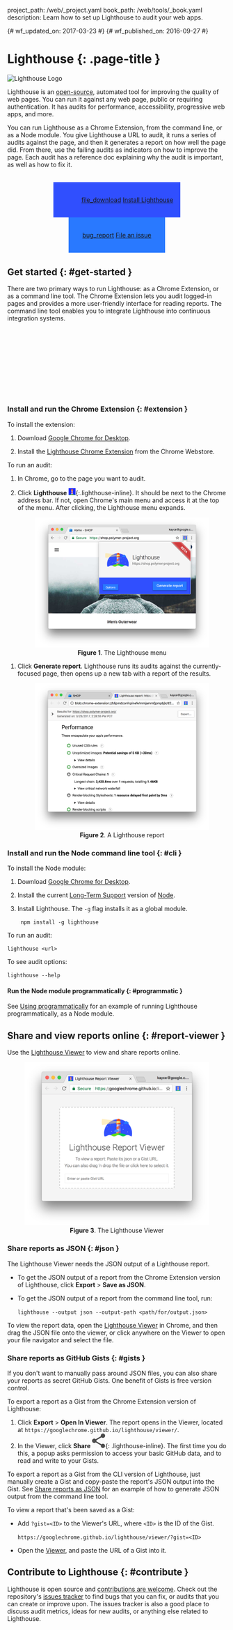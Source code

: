 project_path: /web/_project.yaml
book_path: /web/tools/_book.yaml
description: Learn how to set up Lighthouse to audit your web apps.

{# wf_updated_on: 2017-03-23 #}
{# wf_published_on: 2016-09-27 #}

# Lighthouse {: .page-title }

<img src="/web/progressive-web-apps/images/pwa-lighthouse.png"
      class="lighthouse-logo attempt-right" alt="Lighthouse Logo">

<style>
figure {
  text-align: center;
}
.lighthouse-logo {
  height: 150px;
  width: auto;
}
.lighthouse-install-container .button-primary {
  display: inline-flex;
  justify-content: center;
  align-items: center;
  padding: 32px;
  background-color: #2979ff;
}
.button-primary.lighthouse-install {
  background: url('images/lighthouse-icon-128.png') no-repeat 0 50%;
  background-size: 63px;
  background-color: #304ffe;
  padding: 32px 16px 32px 64px;
}
.lighthouse-install-container .material-icons {
  margin-right: 4px;
  vertical-align: middle;
}
.lighthouse-install-container {
  text-align: center;
  margin: 32px;
}
.lighthouse-inline {
  max-height: 1em;
  vertical-align: middle;
}
</style>

<script src="/_static/js/managed/cws_install.js" async></script>

Lighthouse is an [open-source](https://github.com/GoogleChrome/lighthouse),
automated tool for improving the quality of web pages. You can run it against
any web page, public or requiring authentication. It has audits for performance,
accessibility, progressive web apps, and more.

You can run Lighthouse as a Chrome Extension, from the command line, or as a
Node module. You give Lighthouse a URL to audit, it runs a series of audits
against the page, and then it generates a report on how well the page did.
From there, use the failing audits as indicators on how to improve the page.
Each audit has a reference doc explaining why the audit is important, as
well as how to fix it.

<p class="lighthouse-install-container">
  <a class="button button-primary lighthouse-install devsite-crx-install gc-analytics-event"
     data-category="Lighthouse" data-action="click"
     data-label="Home / Install Extension (Primary CTA)"
     href="https://chrome.google.com/webstore/detail/blipmdconlkpinefehnmjammfjpmpbjk"
     title="Install Lighthouse Chrome Extension" target="_blank">
    <span class="material-icons">file_download</span>
    Install Lighthouse
  </a>
  <a class="button button-primary gc-analytics-event"
     data-category="Lighthouse" data-action="click"
     data-label="Home / File Bug"
     href="https://github.com/GoogleChrome/lighthouse/issues/new"
     title="File an issue or feature request" target="_blank">
    <span class="material-icons">bug_report</span>
    File an issue
  </a>
</p>

## Get started {: #get-started }

There are two primary ways to run Lighthouse: as a Chrome Extension, or as a
command line tool. The Chrome Extension lets you audit logged-in pages and
provides a more user-friendly interface for reading reports. The command line
tool enables you to integrate Lighthouse into continuous integration systems.

<div class="video-wrapper">
  <iframe class="devsite-embedded-youtube-video" data-video-id="NoRYn6gOtVo"
          data-autohide="1" data-showinfo="0" frameborder="0" allowfullscreen>
  </iframe>
</div>


### Install and run the Chrome Extension {: #extension }

To install the extension:

1. Download [Google Chrome for Desktop][desktop].

1. Install the <a class="gc-analytics-event" data-category="Lighthouse"
   data-label="Home / Install Extension (Secondary CTA)" href="https://chrome.google.com/webstore/detail/lighthouse/blipmdconlkpinefehnmjammfjpmpbjk"
   title="Install Lighthouse Chrome Extension" target="_blank">Lighthouse
   Chrome Extension</a> from the Chrome Webstore.

[desktop]: https://www.google.com/chrome/browser/desktop/

To run an audit:

1. In Chrome, go to the page you want to audit.

1. Click **Lighthouse** ![Lighthouse][icon]{:.lighthouse-inline}. It should
   be next to the Chrome address bar. If not, open Chrome's main menu and
   access it at the top of the menu. After clicking, the Lighthouse
   menu expands.

     <figure>
       <img src="images/menu.png" alt="The Lighthouse menu.">
       <figcaption>
         <b>Figure 1</b>. The Lighthouse menu
       </figcaption>
     </figure>

[icon]: images/lighthouse-icon-16.png

1. Click **Generate report**. Lighthouse runs its audits against the
   currently-focused page, then opens up a new tab with a report of the
   results.

     <figure>
       <img src="images/report.png" alt="The Lighthouse menu.">
       <figcaption>
         <b>Figure 2</b>. A Lighthouse report
       </figcaption>
     </figure>

### Install and run the Node command line tool {: #cli }

To install the Node module:

1. Download [Google Chrome for Desktop][desktop].
1. Install the current [Long-Term Support](https://github.com/nodejs/LTS)
   version of [Node](https://nodejs.org).
1. Install Lighthouse. The `-g` flag installs it as a global module.

        npm install -g lighthouse

To run an audit:

    lighthouse <url>

To see audit options:

    lighthouse --help

#### Run the Node module programmatically {: #programmatic }

See [Using programmatically][programmatic] for an example of running Lighthouse
programmatically, as a Node module.

[programmatic]: https://github.com/GoogleChrome/lighthouse#using-programmatically

## Share and view reports online {: #report-viewer }

Use the [Lighthouse Viewer][viewer] to view and share reports online.

<figure>
  <img src="images/viewer.png" alt="The Lighthouse Viewer.">
  <figcaption>
    <b>Figure 3</b>. The Lighthouse Viewer
  </figcaption>
</figure>

[viewer]: https://googlechrome.github.io/lighthouse/viewer/

### Share reports as JSON {: #json }

The Lighthouse Viewer needs the JSON output of a Lighthouse report.

* To get the JSON output of a report from the Chrome Extension version of
  Lighthouse, click **Export** > **Save as JSON**.
* To get the JSON output of a report from the command line tool, run:

    `lighthouse --output json --output-path <path/for/output.json>`

To view the report data, open the [Lighthouse Viewer][viewer] in Chrome,
and then drag the JSON file onto the viewer, or click anywhere on the Viewer to
open your file navigator and select the file.

### Share reports as GitHub Gists {: #gists }

If you don't want to manually pass around JSON files, you can also share your
reports as secret GitHub Gists. One benefit of Gists is free version control.

To export a report as a Gist from the Chrome Extension version of
Lighthouse:

1. Click **Export** > **Open In Viewer**. The report opens in the
   Viewer, located at `https://googlechrome.github.io/lighthouse/viewer/`.
1. In the Viewer, click **Share** ![Share][share]{: .lighthouse-inline}. The
   first time you do this, a popup asks permission to access your basic
   GitHub data, and to read and write to your Gists.

To export a report as a Gist from the CLI version of Lighthouse,
just manually create a Gist and copy-paste the report's JSON output
into the Gist. See [Share reports as JSON](#json) for an example of how to
generate JSON output from the command line tool.

To view a report that's been saved as a Gist:

* Add `?gist=<ID>` to the Viewer's URL, where `<ID>` is the ID of the Gist.

    `https://googlechrome.github.io/lighthouse/viewer/?gist=<ID>`

* Open the [Viewer][viewer], and paste the URL of a Gist into it.

[share]: images/share.png

## Contribute to Lighthouse {: #contribute }

Lighthouse is open source and [contributions are welcome](https://github.com/GoogleChrome/lighthouse/blob/master/CONTRIBUTING.md).
Check out the repository's [issues tracker](https://github.com/GoogleChrome/lighthouse/issues)
to find bugs that you can fix, or audits that you can create or improve upon.
The issues tracker is also a good place to discuss audit metrics, ideas for
new audits, or anything else related to Lighthouse.

[example]: https://github.com/justinribeiro/lighthouse-mocha-example/blob/master/test/lighthouse-tests.js
